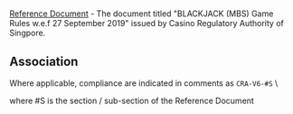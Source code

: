 
#

[Reference Document](https://www.cra.gov.sg/docs/default-source/game-rule-documents/mbs-blackjack-v6.pdf) - The document titled "BLACKJACK (MBS) Game Rules w.e.f 27 September 2019" issued by Casino Regulatory Authority of Singpore.

## Association

Where applicable, compliance are indicated in comments as ```CRA-V6-#S``` \

where #S is the section / sub-section of the Reference Document